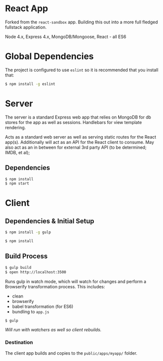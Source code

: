# React App

Forked from the `react-sandbox` app.  Building this out into a more full fledged
fullstack application.

Node 4.x, Express 4.x, MongoDB/Mongoose, React - all ES6

# Global Dependencies

The project is configured to use `eslint` so it is recommended that you install that:

```bash
$ npm install -g eslint
```

# Server

The server is a standard Express web app that relies on MongoDB for db stores for
the app as well as sessions.  Handlebars for view template rendering.

Acts as a standard web server as well as serving static routes for the React app(s).
Additionally will act as an API for the React client to consume.  May also act as
an in between for external 3rd party API (to be determined; IMDB, et al);

## Dependencies

```bash
$ npm install
$ npm start
```

# Client

## Dependencies & Initial Setup

```bash
$ npm install -g gulp
```

```bash
$ npm install
```

## Build Process

```bash
$ gulp build
$ open http://localhost:3500
```

Runs gulp in watch mode, which will watch for changes and perform a Browserify
transformation process.  This includes:

 * clean
 * browserify
 * babel transformation (for ES6)
 * bundling to `app.js`

```bash
$ gulp
```

_Will run with watchers as well so client rebuilds._

### Destination

The client app builds and copies to the `public/apps/myapp/` folder.
